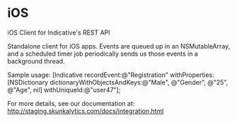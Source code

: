 iOS
===

iOS Client for Indicative's REST API

Standalone client for iOS apps.  Events are queued up in an NSMutableArray, and a scheduled timer job periodically sends us those events in a background thread.  

Sample usage: [Indicative recordEvent:@"Registration" withProperties:[NSDictionary dictionaryWithObjectsAndKeys:@"Male", @"Gender", @"25", @"Age", nil] withUniqueId:@"user47"];

For more details, see our documentation at: http://staging.skunkalytics.com/docs/integration.html

